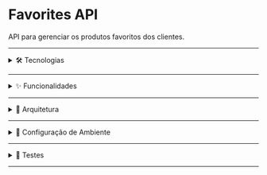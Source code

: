 # Favorites API

API para gerenciar os produtos favoritos dos clientes.

---

<details>
<summary>🛠 Tecnologias</summary>

- **Linguagem/Framework:** Node.js, NestJS
- **Banco de Dados:** PostgreSQL
- **ORM:** TypeORM
- **Container:** Docker / Docker Compose
- **Testes:** Jest
- **Documentação:** Swagger (OpenAPI)
</details>

---

<details>
<summary>✨ Funcionalidades</summary>

**Clientes**
- Criar cliente
- Buscar clientes
- Buscar cliente por id
- Atualizar cliente
- Excluir cliente
</details>

---

<details>
<summary>📂 Arquitetura</summary>
![Diagrama da Arquitetura](./docs/clean-arch.jpg)

- **Clean Architecture:** separação entre domínio, aplicação e infraestrutura
- **Repository:** abstrai acesso ao banco de dados
- **Service:** encapsula regras de negócio
- **Testes:** testes unitários

</details>

---

<details>
<summary>🚀 Configuração de Ambiente</summary>

1. Clone o repositório:
```bash
git clone https://github.com/fernangb/favorites-api
cd favorites-api
```
2. Instale as dependências:
```bash
npm install
```
3. Crie um arquivo .env
```bash
cp .env.example .env
```
4. Adicione os valores nas variáveis de ambiente

5. Rode o Docker:
```bash
docker-compose up -d
```

6. Rode a API:
```bash
npm run start:dev
```

7. Accesse a documentação do Swagger: http://localhost:3000/api

</details>

---

<details> <summary>🧪 Testes</summary>

1. Testes unitários:
```bash
npm run test
```

2. Testes unitários (com cobertura, gerado em coverage/):
```bash
npm run test
```

</details>

---
